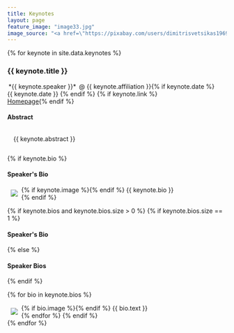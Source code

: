 ```yaml
---
title: Keynotes
layout: page
feature_image: "image33.jpg"
image_source: "<a href=\"https://pixabay.com/users/dimitrisvetsikas1969-1857980\" target=\"_blank\">dimitrisvetsikas1969</a>"
---
```



{% for keynote in site.data.keynotes %}
<div class="row col-md-12" markdown="1">

<h3><a id="{{keynote.title|slugify}}"></a>{{ keynote.title }}</h3>
<span class="glyphicon glyphicon-user" aria-hidden="true"></span> <span style="padding:.2em;" class="bg-info">*{{ keynote.speaker }}*</span> <span class="text-muted">@ {{ keynote.affiliation }}</span>{% if keynote.date %}
<br><span class="glyphicon glyphicon-calendar" aria-hidden="true"></span>
{{ keynote.date }}
{% endif %}
{% if keynote.link %}<br><span class="glyphicon glyphicon-bookmark" aria-hidden="true"></span> <a href="{{ keynote.link }}">Homepage</a>{% endif %}

<div class="col-md-7">
<h4>Abstract</h4>

<div style="margin-top:.5em; padding:1em;" class="bg-info text-justify" markdown="1">
{{ keynote.abstract }}
</div>
</div>

{% if keynote.bio %}
<div class="col-md-5">
  <h4>Speaker's Bio</h4>

  <div class="text-muted text-justify">
  {% if keynote.image %}<img class="img-thumbnail" style="margin:8px;max-width:120px;height:auto" align="left" src="/2024/assets/images/speakers/{{ keynote.image }}">{% endif %}
  {{ keynote.bio }}
  </div>
</div>
{% endif %}

{% if keynote.bios and keynote.bios.size > 0 %}
  {% if keynote.bios.size == 1 %}
<h4>Speaker's Bio</h4>
  {% else %}
<h4>Speaker Bios</h4>
  {% endif %}

  {% for bio in keynote.bios %}
  <div class="text-muted text-justify">
  {% if bio.image %}<img class="img-thumbnail" style="margin:8px;max-width:120px;height:auto" align="left" src="/2024/assets/images/speakers/{{ bio.image }}">{% endif %}
  {{ bio.text }}
  </div>
  {% endfor %}
{% endif %}

</div>
{% endfor %}

<div style="height:4em;" class="row col-md-12"></div>
